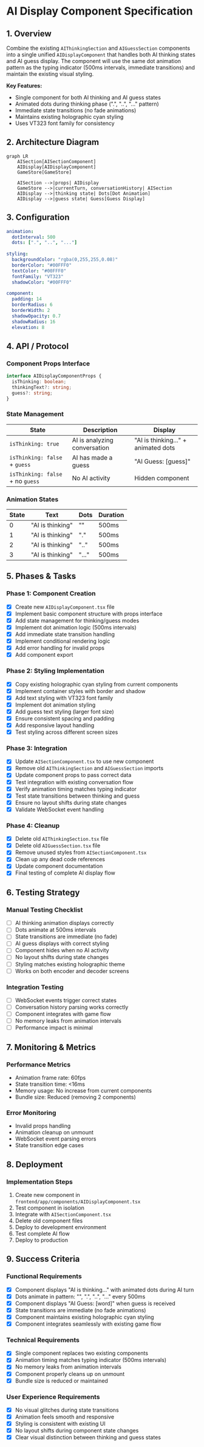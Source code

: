# AI Display Component Specification

## 1. Overview

Combine the existing `AIThinkingSection` and `AIGuessSection` components into a single unified `AIDisplayComponent` that handles both AI thinking states and AI guess display. The component will use the same dot animation pattern as the typing indicator (500ms intervals, immediate transitions) and maintain the existing visual styling.

**Key Features:**
- Single component for both AI thinking and AI guess states
- Animated dots during thinking phase (".", "..", "..." pattern)
- Immediate state transitions (no fade animations)
- Maintains existing holographic cyan styling
- Uses VT323 font family for consistency

## 2. Architecture Diagram

```mermaid
graph LR
    AISection[AISectionComponent]
    AIDisplay[AIDisplayComponent]
    GameStore[GameStore]
    
    AISection -->|props| AIDisplay
    GameStore -->|currentTurn, conversationHistory| AISection
    AIDisplay -->|thinking state| Dots[Dot Animation]
    AIDisplay -->|guess state| Guess[Guess Display]
```

## 3. Configuration

```yaml
animation:
  dotInterval: 500
  dots: [".", "..", "..."]
  
styling:
  backgroundColor: "rgba(0,255,255,0.08)"
  borderColor: "#00FFF0"
  textColor: "#00FFF0"
  fontFamily: "VT323"
  shadowColor: "#00FFF0"
  
component:
  padding: 14
  borderRadius: 6
  borderWidth: 2
  shadowOpacity: 0.7
  shadowRadius: 16
  elevation: 8
```

## 4. API / Protocol

### Component Props Interface

```typescript
interface AIDisplayComponentProps {
  isThinking: boolean;
  thinkingText?: string;
  guess?: string;
}
```

### State Management

| State | Description | Display |
|-------|-------------|---------|
| `isThinking: true` | AI is analyzing conversation | "AI is thinking..." + animated dots |
| `isThinking: false` + `guess` | AI has made a guess | "AI Guess: [guess]" |
| `isThinking: false` + no `guess` | No AI activity | Hidden component |

### Animation States

| State | Text | Dots | Duration |
|-------|------|------|----------|
| 0 | "AI is thinking" | "" | 500ms |
| 1 | "AI is thinking" | "." | 500ms |
| 2 | "AI is thinking" | ".." | 500ms |
| 3 | "AI is thinking" | "..." | 500ms |

## 5. Phases & Tasks

### Phase 1: Component Creation
- [x] Create new `AIDisplayComponent.tsx` file
- [x] Implement basic component structure with props interface
- [x] Add state management for thinking/guess modes
- [x] Implement dot animation logic (500ms intervals)
- [x] Add immediate state transition handling
- [x] Implement conditional rendering logic
- [x] Add error handling for invalid props
- [x] Add component export

### Phase 2: Styling Implementation
- [x] Copy existing holographic cyan styling from current components
- [x] Implement container styles with border and shadow
- [x] Add text styling with VT323 font family
- [x] Implement dot animation styling
- [x] Add guess text styling (larger font size)
- [x] Ensure consistent spacing and padding
- [x] Add responsive layout handling
- [x] Test styling across different screen sizes

### Phase 3: Integration
- [x] Update `AISectionComponent.tsx` to use new component
- [x] Remove old `AIThinkingSection` and `AIGuessSection` imports
- [x] Update component props to pass correct data
- [x] Test integration with existing conversation flow
- [x] Verify animation timing matches typing indicator
- [x] Test state transitions between thinking and guess
- [x] Ensure no layout shifts during state changes
- [x] Validate WebSocket event handling

### Phase 4: Cleanup
- [x] Delete old `AIThinkingSection.tsx` file
- [x] Delete old `AIGuessSection.tsx` file
- [x] Remove unused styles from `AISectionComponent.tsx`
- [x] Clean up any dead code references
- [x] Update component documentation
- [x] Final testing of complete AI display flow

## 6. Testing Strategy

### Manual Testing Checklist
- [ ] AI thinking animation displays correctly
- [ ] Dots animate at 500ms intervals
- [ ] State transitions are immediate (no fade)
- [ ] AI guess displays with correct styling
- [ ] Component hides when no AI activity
- [ ] No layout shifts during state changes
- [ ] Styling matches existing holographic theme
- [ ] Works on both encoder and decoder screens

### Integration Testing
- [ ] WebSocket events trigger correct states
- [ ] Conversation history parsing works correctly
- [ ] Component integrates with game flow
- [ ] No memory leaks from animation intervals
- [ ] Performance impact is minimal

## 7. Monitoring & Metrics

### Performance Metrics
- Animation frame rate: 60fps
- State transition time: <16ms
- Memory usage: No increase from current components
- Bundle size: Reduced (removing 2 components)

### Error Monitoring
- Invalid props handling
- Animation cleanup on unmount
- WebSocket event parsing errors
- State transition edge cases

## 8. Deployment

### Implementation Steps
1. Create new component in `frontend/app/components/AIDisplayComponent.tsx`
2. Test component in isolation
3. Integrate with `AISectionComponent.tsx`
4. Delete old component files
5. Deploy to development environment
6. Test complete AI flow
7. Deploy to production

## 9. Success Criteria

### Functional Requirements
- [x] Component displays "AI is thinking..." with animated dots during AI turn
- [x] Dots animate in pattern: "", ".", "..", "..." every 500ms
- [x] Component displays "AI Guess: [word]" when guess is received
- [x] State transitions are immediate (no fade animations)
- [x] Component maintains existing holographic cyan styling
- [x] Component integrates seamlessly with existing game flow

### Technical Requirements
- [x] Single component replaces two existing components
- [x] Animation timing matches typing indicator (500ms intervals)
- [x] No memory leaks from animation intervals
- [x] Component properly cleans up on unmount
- [x] Bundle size is reduced or maintained

### User Experience Requirements
- [x] No visual glitches during state transitions
- [x] Animation feels smooth and responsive
- [x] Styling is consistent with existing UI
- [x] No layout shifts during component state changes
- [x] Clear visual distinction between thinking and guess states
